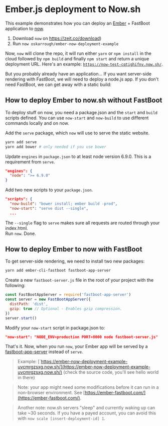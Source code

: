 # Ember.js deployment to Now.sh

This example demonstrates how you can deploy an [Ember](http://emberjs.com/) + FastBoot application to [now](https://now.sh/).

1. Download `now` on https://zeit.co/download)
2. Run `now oskarrough/ember-now-deployment-example`

Now, `now` will clone the repo, it will run either `yarn` or `npm install` in the cloud followed by `npm build` and finally `npm start` and return a unique deployment URL. Here's an example: [`https://now-test-cqtighifnv.now.sh/`](https://now-test-cqtighifnv.now.sh/).

But you probably already have an application… If you want server-side rendering with FastBoot, we will need to deploy a node.js app. If you don't need FastBoot, we can get away with a static build:

## How to deploy Ember to now.sh without FastBoot

To deploy stuff on now, you need a package.json and the `start` and `build` scripts defined. You can use `now-start` and `now-build` to use different commands locally and on now.

Add the `serve` package, which `now` will use to serve the static website.  

```bash
yarn add serve
yarn add bower # only needed if you use bower
```

Update `engines` in `package.json` to at least node version 6.9.0. This is a requirement from `serve`. 

```json
"engines": {
  "node": ">= 6.9.0"
}
```

Add two new scripts to your `package.json`.

```json
"scripts": {
  "now-build": "bower install; ember build -prod",
  "now-start": "serve dist --single",
  ...
```

The `--single` flag to `serve` makes sure all requests are routed through your index.html.  
Run `now`. Done.

## How to deploy Ember to now with FastBoot

To get server-side rendering, we need to install two new packages:

```bash
yarn add ember-cli-fastboot fastboot-app-server
```

Create a new `fastboot-server.js` file in the root of your project with the following:

```js
const FastBootAppServer = require('fastboot-app-server')
const server = new FastBootAppServer({
  distPath: 'dist',
  gzip: true // Optional - Enables gzip compression.
})
server.start()
```

Modify your `now-start` script in package.json to:

```json
"now-start": "NODE_ENV=production PORT=8000 node fastboot-server.js"
```

That's it. Now, when you run `now`, your Ember app will be served by a [fastboot-app-server](https://github.com/ember-fastboot/fastboot-app-server#quick-start) instead of `serve`.

> Example: [`https://ember-now-deployment-example-uvcmrgzsxg.now.sh/](https://ember-now-deployment-example-uvcmrgzsxg.now.sh/) (check the source code, you'll see hello world in there)

> Note: your app might need some modifications before it can run in a non-browser environment. See [https://ember-fastboot.com/](https://ember-fastboot.com/).

> Another note: now.sh servers "sleep" and currently waking up can take ~30 seconds. If you have a payed account, you can avoid this with `now scale [insert-deployment-id] 1`.
